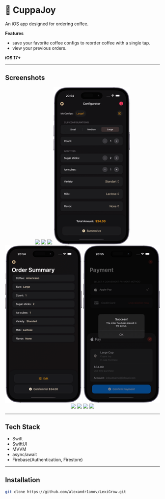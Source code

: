 #  CuppaJoy

An iOS app designed for ordering coffee.  

**Features**
- save your favorite coffee configs to reorder coffee with a single tap.
- view your previous orders.

**iOS 17+**  

---

## Screenshots
<p align="center">
   <img src="./Screenshots/Login.png" width="250" />
   <img src="./Screenshots/Registration.png" width="250" />
   <img src="./Screenshots/Home.png" width="250" />
   <img src="./Screenshots/OrderConfigurator.png" width="250" />
   <img src="./Screenshots/OrderSummary.png" width="250" />
   <img src="./Screenshots/OrderPayment.png" width="250" />
   <img src="./Screenshots/OngoingOrders.png" width="250" />
   <img src="./Screenshots/ReceivedOrders.png" width="250" />
  <img src="./Screenshots/General.png" width="250" />
  <img src="./Screenshots/EditProfile.png" width="250" />
</p>

---

## Tech Stack  
- Swift
- SwiftUI
- MVVM
- async/await
- Firebase(Authentication, Firestore)
---

## Installation  
```bash
git clone https://github.com/alexandr1anov/LexiGrow.git
